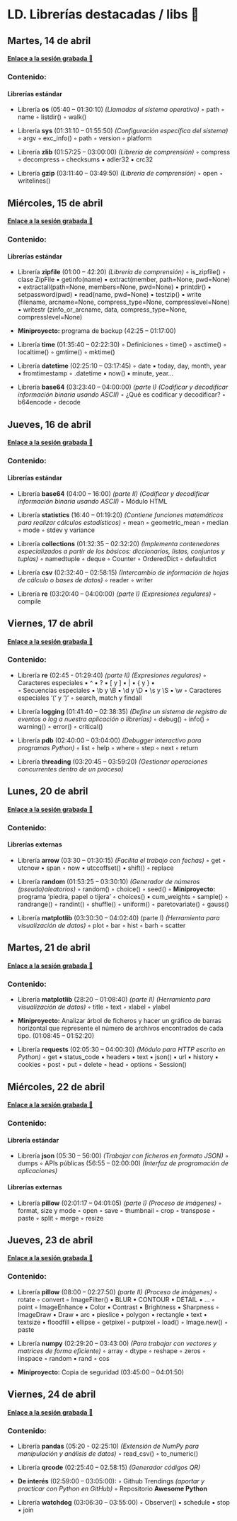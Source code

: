 # LD. Librerías destacadas / libs :aerial_tramway:
## Martes, 14 de abril

#### [Enlace a la sesión grabada :beginner:](https://us.bbcollab.com/recording/57d0753cbfa34416befb24c342e70206)

### Contenido:
#### Librerías estándar

- Librería **os** (05:40 – 01:30:10)
*(Llamadas al sistema operativo)*
◦ path
◦ name
◦ listdir()
◦ walk()

- Librería **sys** (01:31:10 – 01:55:50)
*(Configuración específica del sistema)*
◦ argv
◦ exc_info()
◦ path
◦ version
◦ platform

- Librería **zlib** (01:57:25 – 03:00:00)
*(Librería de comprensión)*
◦ compress
◦ decompress
◦ checksums
    ▪ adler32
	▪ crc32

- Librería **gzip** (03:11:40 – 03:49:50)
*(Librería de comprensión)*
◦ open
◦ writelines()

## Miércoles, 15 de abril

#### [Enlace a la sesión grabada :beginner:](https://us.bbcollab.com/recording/6a5eccadc94248d39f73e587677f7442)

### Contenido:
#### Librerías estándar
- Librería **zipfile** (01:00 – 42:20)
*(Librería de comprensión)*
◦ is_zipfile()
◦ clase ZipFile
    ▪ getinfo(name)
    ▪ extract(member, path=None, pwd=None)
    ▪ extractall(path=None, members=None, pwd=None)
    ▪ printdir()
    ▪ setpassword(pwd)
    ▪ read(name, pwd=None)
    ▪ testzip()
    ▪ write (filename, arcname=None, compress_type=None, compresslevel=None)
    ▪ writestr (zinfo_or_arcname, data, compress_type=None, compresslevel=None)

- **Miniproyecto:** programa de backup (42:25 – 01:17:00)


- Librería **time** (01:35:40 – 02:22:30)
◦ Definiciones
◦ time()
◦ asctime()
◦ localtime()
◦ gmtime()
◦ mktime()

- Librería **datetime** (02:25:10 – 03:17:45)
◦ date
    ▪ today, day, month, year
    ▪ fromtimestamp
◦ .datetime
    ▪ now()
    ▪ minute, year…

- Librería **base64** (03:23:40 – 04:00:00) *(parte I)*
*(Codificar y decodificar información binaria usando ASCII)*
◦ ¿Qué es codificar y decodificar?
◦ b64encode
◦ decode

## Jueves, 16 de abril

#### [Enlace a la sesión grabada :beginner:](https://us.bbcollab.com/recording/c9a64768efd04e05b72af6afdb5647a1)

### Contenido:
#### Librerías estándar
- Librería **base64** (04:00 – 16:00) *(parte II)*
*(Codificar y decodificar información binaria usando ASCII)*
◦ Módulo HTML

- Librería **statistics** (16:40 – 01:19:20)
*(Contiene funciones matemáticas para realizar cálculos estadísticos)*
◦ mean
◦ geometric_mean
◦ median
◦ mode
◦ stdev y variance

- Librería **collections** (01:32:35 – 02:32:20)
*(Implementa contenedores especializados a partir de los básicos: diccionarios, listas, conjuntos y tuplas)*
◦ namedtuple
◦ deque
◦ Counter
◦ OrderedDict
◦ defaultdict

- Librería **csv** (02:32:40 – 02:58:15)
*(Intercambio de información de hojas de cálculo o bases de datos)*
◦ reader
◦ writer

- Librería **re** (03:20:40 – 04:00:00) *(parte I)*
*(Expresiones regulares)*
◦ compile

## Viernes, 17 de abril

#### [Enlace a la sesión grabada :beginner:](https://us.bbcollab.com/recording/022e4743fea4480793cb5ffa3b9b19d4)

### Contenido:
- Librería **re** (02:45 - 01:29:40) *(parte II)*
*(Expresiones regulares)*
◦ Caracteres especiales
    ▪ ^
    ▪ ?
    ▪ [ y ]
    ▪ |
    ▪ { y }
    ▪ \
◦ Secuencias especiales
    ▪ \b y \B
    ▪ \d y \D
    ▪ \s y \S
    ▪ \w
◦ Caracteres especiales ‘(‘ y ‘)’
◦ search, match y findall

- Librería **logging** (01:41:40 – 02:38:35)
*(Define un sistema de registro de eventos o log a nuestra aplicación o librerías)*
◦ debug()
◦ info()
◦ warning()
◦ error()
◦ critical()

- Librería **pdb** (02:40:00 – 03:04:00)
*(Debugger interactivo para programas Python)*
◦ list
◦ help
◦ where
◦ step
◦ next
◦ return

- Librería **threading** (03:20:45 – 03:59:20)
*(Gestionar operaciones concurrentes dentro de un proceso)*

## Lunes, 20 de abril
#### [Enlace a la sesión grabada :beginner:](https://us.bbcollab.com/recording/a27814b5362f40ac9e7a30adad68d1b5)

### Contenido:
#### Librerías externas
- Librería **arrow** (03:30 – 01:30:15)
*(Facilita el trabajo con fechas)*
◦ get
◦ utcnow
    ▪ span
◦ now
    ▪ utccoffset()
    ▪ shift()
◦ replace

- Librería **random** (01:53:25 – 03:30:10)
*(Generador de números (pseudo)aleatorios)*
◦ random()
◦ choice()
◦ seed()
◦ **Miniproyecto:** programa ‘piedra, papel o tijera’
◦ choices()
    ▪ cum_weights
◦ sample()
◦ randrange()
◦ randint()
◦ shuffle()
◦ uniform()
◦ paretovariate()
◦ gauss()

- Librería **matplotlib** (03:30:30 – 04:02:40) (parte I)
*(Herramienta para visualización de datos)*
◦ plot
◦ bar
◦ hist
◦ barh
◦ scatter

## Martes, 21 de abril

#### [Enlace a la sesión grabada :beginner:](https://us.bbcollab.com/recording/1fbd9ff57ac946099a24fa27213ad203 )

### Contenido:
- Librería **matplotlib** (28:20 – 01:08:40) *(parte II)*
*(Herramienta para visualización de datos)*
◦ title
◦ text
◦ xlabel
◦ ylabel

- **Miniproyecto:** Analizar árbol de ficheros y hacer un gráfico de barras horizontal que represente el número de archivos encontrados de cada tipo. (01:08:45 – 01:52:20)

- Librería **requests** (02:05:30 – 04:00:30)
*(Módulo para HTTP escrito en Python)*
◦ get
    ▪ status_code
    ▪ headers
    ▪ text
    ▪ json()
    ▪ url
    ▪ history
    ▪ cookies
◦ post
◦ put
◦ delete
◦ head
◦ options
◦ Session()

## Miércoles, 22 de abril

#### [Enlace a la sesión grabada :beginner:](https://us.bbcollab.com/recording/9b6b74c1e54f49da92b2fb87f0893f88)

### Contenido:
#### Librería estándar
- Librería **json** (05:30 – 56:00)
*(Trabajar con ficheros en formato JSON)*
◦ dumps
◦ APIs públicas (56:55 – 02:00:00)
  *(Interfaz de programación de aplicaciones)*

#### Librerías externas
- Librería **pillow** (02:01:17 – 04:01:05) *(parte I)*
*(Proceso de imágenes)*
◦ format, size y mode
◦ open
◦ save
◦ thumbnail
◦ crop
◦ transpose
◦ paste
◦ split
◦ merge
◦ resize

## Jueves, 23 de abril

#### [Enlace a la sesión grabada :beginner:](https://us.bbcollab.com/recording/f17c2054875241678981d2312edeee87)

### Contenido:
- Librería **pillow** (08:00 – 02:27:50) *(parte II)*
*(Proceso de imágenes)*
◦ rotate
◦ convert
◦ ImageFilter()
    ▪ BLUR
    ▪ CONTOUR
    ▪ DETAIL
    ▪ …
◦ point
◦ ImageEnhance
    ▪ Color
    ▪ Contrast
    ▪ Brightness
    ▪ Sharpness
◦ ImageDraw
  ▪ Draw
  • arc
  • pieslice
  • polygon
  • rectangle
  • text
  • textsize
  • floodfill
  • ellipse
◦ getpixel
◦ putpixel
◦ load()
◦ Image.new()
◦ paste

- Librería **numpy** (02:29:20 – 03:43:00)
*(Para trabajar con vectores y matrices de forma eficiente)*
◦ array
◦ dtype
◦ reshape
◦ zeros
◦ linspace
◦ random
    ▪ rand
◦ cos

- **Miniproyecto:** Copia de seguridad (03:45:00 – 04:01:50)

## Viernes, 24 de abril

#### [Enlace a la sesión grabada :beginner:](https://us.bbcollab.com/recording/e531751ef17f44589223fbfd4f7de5e8)

### Contenido:
- Librería **pandas** (05:20 - 02:25:10)
*(Extensión de NumPy para manipulación y análisis de datos)*
◦ read_csv()
◦ to_numeric()

- Librería **qrcode** (02:25:40 – 02.58:15)
*(Generador códigos QR)*

- **De interés** (02:59:00 – 03:05:00):
◦ Github Trendings
  *(aportar y practicar con Python en GitHub)*
◦ Repositorio **Awesome Python**

- Librería **watchdog** (03:06:30 – 03:55:00)
◦ Observer()
    ▪ schedule
    ▪ stop
    ▪ join
